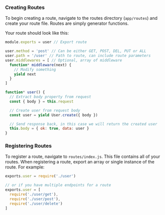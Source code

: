 ### Creating Routes
To begin creating a route, navigate to the routes directory (`app/routes`) and create your route file. Routes are simply generator functions.

Your route should look like this:

```js
module.exports = user // Export route

user.method = 'post' // Can be either GET, POST, DEL, PUT or ALL
user.path = '/user' // Path to route, can include route parameters
user.middlewares = [ // Optional, array of middleware
  function* middleware(next) {
    // Modify something
    yield next
  }
]

function* user() {
  // Extract body property from request
  const { body } = this.request

  // Create user from request body
  const user = yield User.create({ body })

  // Send response back, in this case we will return the created user
  this.body = { ok: true, data: user }
}
```

### Registering Routes
To register a route, navigate to `routes/index.js`. This file contains all of your routes. When registering a route, export an array or single instance of the route. For example:

```js
exports.user = require('./user')

// or if you have multiple endpoints for a route
exports.user = [
  require('./user/get'),
  require('./user/post'),
  require('./user/delete')
]
```
